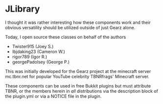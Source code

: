 JLibrary
=========

I thought it was rather interesting how these components work and their obvious versatility should be utilized outside of just Gearz alone.

Today, I open source these classes on behalf of the authors

* Twister915 (Joey S.)
* lbjdaking23 (Cameron W.)
* rigor789 (Igor R.)
* georgePadolsey (George P.)

This was initially developed for the Gearz project at the minecraft server mc.tbnr.net for popular YouTube celebrity TBNRfrags' Minecraft server.

These components can be used in free Bukkit plugins but must attribute TBNR, or the members herein in *all* distributions via the description block of the plugin.yml or via a NOTICE file in the plugin.